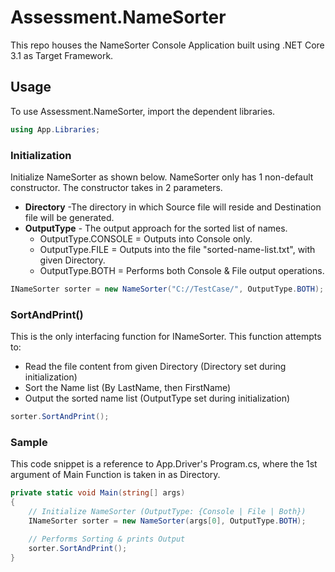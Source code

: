 # Assessment.NameSorter
This repo houses the NameSorter Console Application built using .NET Core 3.1 as Target Framework.

## Usage
To use Assessment.NameSorter, import the dependent libraries.
````csharp
using App.Libraries;
````

### Initialization
Initialize NameSorter as shown below. NameSorter only has 1 non-default constructor. 
The constructor takes in 2 parameters.
- **Directory** -The directory in which Source file will reside and Destination file will be generated.
- **OutputType** - The output approach for the sorted list of names.
  - OutputType.CONSOLE = Outputs into Console only. 
  - OutputType.FILE = Outputs into the file "sorted-name-list.txt", with given Directory. 
  - OutputType.BOTH = Performs both Console & File output operations.
````csharp
INameSorter sorter = new NameSorter("C://TestCase/", OutputType.BOTH);
````

### SortAndPrint()
This is the only interfacing function for INameSorter. This function attempts to:
- Read the file content from given Directory (Directory set during initialization)
- Sort the Name list (By LastName, then FirstName)
- Output the sorted name list (OutputType set during initialization)
````csharp
sorter.SortAndPrint();
````

### Sample
This code snippet is a reference to App.Driver's Program.cs, where the 1st argument of Main Function is taken in as Directory.
````csharp
private static void Main(string[] args)
{
    // Initialize NameSorter (OutputType: {Console | File | Both})
    INameSorter sorter = new NameSorter(args[0], OutputType.BOTH);

    // Performs Sorting & prints Output
    sorter.SortAndPrint();
}
````
